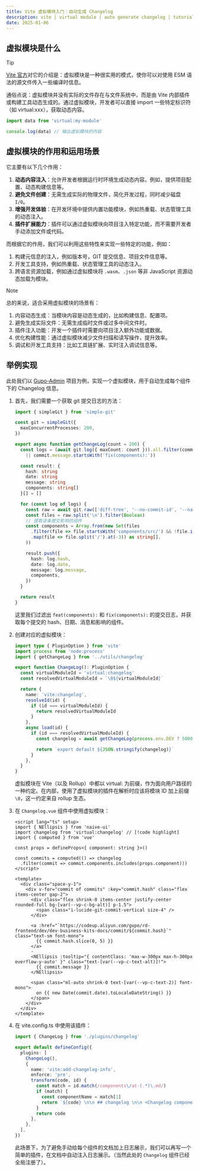 ```yaml
---
title: Vite 虚拟模块入门：自动生成 Changelog
description: vite | virtual module | auto generate changelog | tutorial
date: 2025-01-06
---
```


## 虚拟模块是什么

> [!TIP]
> [Vite 官方](https://cn.vite.dev/guide/api-plugin.html#virtual-modules-convention)对它的介绍是：虚拟模块是一种很实用的模式，使你可以对使用 ESM 语法的源文件传入一些编译时信息。

通俗点说：虚拟模块并没有实际的文件存在与文件系统中，而是由 Vite 内部插件或构建工具动态生成的。通过虚拟模块，开发者可以直接 import 一些特定标识符（如 virtual:xxx），获取动态内容。

```ts
import data from 'virtual:my-module'

console.log(data) // 输出虚拟模块的内容
```

## 虚拟模块的作用和运用场景

它主要有以下几个作用：

1. **动态内容注入**：允许开发者根据运行时环境生成动态内容。例如，提供项目配置、动态构建信息等。
2. **避免文件创建**：无需生成实际的物理文件，简化开发过程，同时减少磁盘 `I/O`。
3. **增强开发体验**：在开发环境中提供内置功能模块，例如热重载、状态管理工具的动态注入。
4. **插件扩展能力**：插件可以通过虚拟模块向项目注入特定功能，而不需要开发者手动添加文件或代码。

而根据它的作用，我们可以利用这些特性来实现一些特定的功能，例如：

1. 构建元信息的注入，例如版本号，GIT 提交信息、项目文件信息等。
2. 开发工具支持，例如热重载、状态管理工具的动态注入。
3. 跨语言资源加载，例如通过虚拟模块将 `.wasm`、`.json` 等非 JavaScript 资源动态加载为模块。

> [!NOTE]
> 总的来说，适合采用虚拟模块的场景有：
>
> 1. 内容动态生成：当模块内容是动态生成的，比如构建信息、配置项。
> 2. 避免生成实际文件：无需生成临时文件或过多中间文件时。
> 3. 插件注入功能：开发一个插件时需要向项目注入额外功能或数据。
> 4. 优化构建性能：通过虚拟模块减少文件扫描和读写操作，提升效率。
> 5. 调试和开发工具支持：比如工具链扩展、实时注入调试信息等。

## 举例实现

此处我们以 [Gupo-Admin](https://demo.group-ds.com/dev-business-kits-docs/components/) 项目为例，实现一个虚拟模块，用于自动生成每个组件下的 Changelog 信息。

1. 首先，我们需要一个获取 git 提交日志的方法：

    ```ts
    import { simpleGit } from 'simple-git'

    const git = simpleGit({
      maxConcurrentProcesses: 200,
    })

    export async function getChangeLog(count = 200) {
      const logs = (await git.log({ maxCount: count })).all.filter(commit => commit.message.startsWith('feat(components):')
        || commit.message.startsWith('fix(components):'))

      const result: {
        hash: string
        date: string
        message: string
        components: string[]
      }[] = []

      for (const log of logs) {
        const raw = await git.raw(['diff-tree', '--no-commit-id', '--name-only', '-r', log.hash])
        const files = raw.split('\n').filter(Boolean)
        // 提取该条提交影响的组件
        const components = Array.from(new Set(files
          .filter(file => file.startsWith('components/src/') && !file.includes('components/src/utils') && !file.includes('components/src/hooks'))
          .map(file => file.split('/').at(-3)) as string[],
        ))

        result.push({
          hash: log.hash,
          date: log.date,
          message: log.message,
          components,
        })
      }

      return result
    }
    ```

    这里我们过滤出 `feat(components):` 和 `fix(components):` 的提交日志，并获取每个提交的 hash、日期、消息和影响的组件。

2. 创建对应的虚拟模块：

    ```ts
    import type { PluginOption } from 'vite'
    import process from 'node:process'
    import { getChangeLog } from '../utils/changelog'

    export function ChangeLog(): PluginOption {
      const virtualModuleId = 'virtual:changelog'
      const resolvedVirtualModuleId = `\0${virtualModuleId}`

      return {
        name: 'vite:changelog',
        resolveId(id) {
          if (id === virtualModuleId) {
            return resolvedVirtualModuleId
          }
        },
        async load(id) {
          if (id === resolvedVirtualModuleId) {
            const changelog = await getChangeLog(process.env.DEV ? 5000 : 50)

            return `export default ${JSON.stringify(changelog)}`
          }
        },
      }
    }
    ```

    虚拟模块在 Vite（以及 Rollup）中都以 virtual: 为前缀，作为面向用户路径的一种约定。在内部，使用了虚拟模块的插件在解析时应该将模块 ID 加上前缀 `\0`，这一约定来自 rollup 生态。

3. 在 `Changelog.vue` 组件中使用虚拟模块：

    ```vue
    <script lang="ts" setup>
    import { NEllipsis } from 'naive-ui'
    import changelog from 'virtual:changelog' // [!code highlight]
    import { computed } from 'vue'

    const props = defineProps<{ component: string }>()

    const commits = computed(() => changelog
      .filter(commit => commit.components.includes(props.component)))
    </script>

    <template>
      <div class="space-y-1">
        <div v-for="commit of commits" :key="commit.hash" class="flex items-center gap-2">
          <div class="flex shrink-0 items-center justify-center rounded-full bg-[var(--vp-c-bg-alt)] p-1.5">
            <span class="i-lucide-git-commit-vertical size-4" />
          </div>

          <a :href="`https://codeup.aliyun.com/gupo/rd-frontend/dev/dev-business-kits-docs/commit/${commit.hash}`" class="text-sm font-mono">
            {{ commit.hash.slice(0, 5) }}
          </a>
          -
          <NEllipsis :tooltip="{ contentClass: 'max-w-300px max-h-300px overflow-y-auto' }" class="text-[var(--vp-c-text-alt)]!">
            {{ commit.message }}
          </NEllipsis>

          <span class="ml-auto shrink-0 text-[var(--vp-c-text-2)] font-mono">
            on {{ new Date(commit.date).toLocaleDateString() }}
          </span>
        </div>
      </div>
    </template>
    ```

4. 在 vite.config.ts 中使用该插件：

    ```ts
    import { ChangeLog } from './plugins/changelog'

    export default defineConfig({
      plugins: [
        ChangeLog(),
        {
          name: 'vite:add-changelog-info',
          enforce: 'pre',
          transform(code, id) {
            const match = id.match(/components\/at-(.*)\.md/)
            if (match) {
              const componentName = match[1]
              return `${code} \n\n ## changelog \n\n <Changelog component="${componentName}" />`
            }
            return code
          },
        },
      ],
    })
    ```
    此场景下，为了避免手动给每个组件的文档加上日志展示，我们可以再写一个简单的插件，在文档中自动注入日志展示。（当然此处的 `Changelog` 组件已经全局注册了）。

